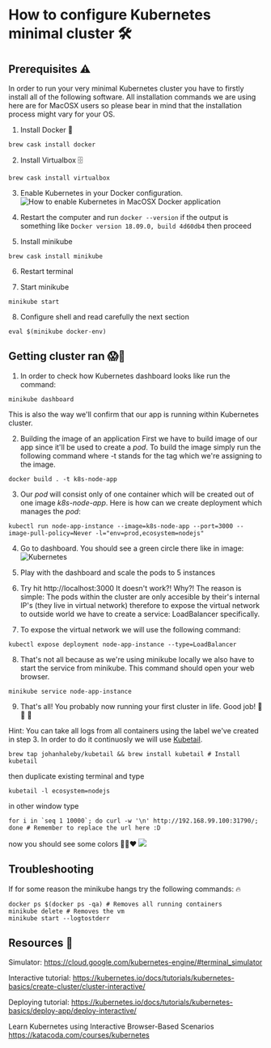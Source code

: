 # How to configure Kubernetes minimal cluster 🛠 

## Prerequisites ⚠️

In order to run your very minimal Kubernetes cluster you have to firstly install all of the following software.
All installation commands we are using here are for MacOSX users so please bear in mind that the installation process might vary for your OS.

1. Install Docker 🐳
```
brew cask install docker
```

2. Install Virtualbox 🗄
```
brew cask install virtualbox
```

3. Enable Kubernetes in your Docker configuration.
![How to enable Kubernetes in MacOSX Docker application](https://github.com/FieryCod/node-k8s-minimal-config/blob/master/images/enable_kubernetes.png?raw=true)

4. Restart the computer and run `docker --version` if the output is something like `Docker version 18.09.0, build 4d60db4` then proceed

5. Install minikube
```
brew cask install minikube
```

6. Restart terminal

7. Start minikube
```
minikube start
```

8. Configure shell and read carefully the next section
```
eval $(minikube docker-env)
```

## Getting cluster ran 😱🤩

1. In order to check how Kubernetes dashboard looks like run the command: 
```
minikube dashboard
```
This is also the way we'll confirm that our app is running within Kubernetes cluster.

2. Building the image of an application
First we have to build image of our app since it'll be used to create a *pod*.
To build the image simply run the following command where -t stands for the tag which we're assigning to the image.

```
docker build . -t k8s-node-app
```

3. Our *pod* will consist only of one container which will be created out of one image *k8s-node-app*.
Here is how can we create deployment which manages the *pod*:
```
kubectl run node-app-instance --image=k8s-node-app --port=3000 --image-pull-policy=Never -l="env=prod,ecosystem=nodejs"
```

4. Go to dashboard. You should see a green circle there like in image:
![Kubernetes](https://raw.githubusercontent.com/FieryCod/node-k8s-minimal-config/master/images/kubernates_dashboard.png)

5. Play with the dashboard and scale the pods to 5 instances
6. Try hit http://localhost:3000 It doesn't work?! Why?!
The reason is simple: The pods within the cluster are only accesible by their's internal IP's (they live in virtual network) therefore to expose the virtual network to outside world we have to create a service: LoadBalancer specifically.
7. To expose the virtual network we will use the following command:

```
kubectl expose deployment node-app-instance --type=LoadBalancer
```

8. That's not all because as we're using minikube locally we also have to start the service from minikube. This command should open your web browser. 
```
minikube service node-app-instance
```
9. That's all! You probably now running your first cluster in life. Good job! :tada: :tada: :tada: 

Hint: You can take all logs from all containers using the label we've created in step 3. In order to do it continuosly we will use [Kubetail](https://github.com/johanhaleby/kubetail).
```
brew tap johanhaleby/kubetail && brew install kubetail # Install kubetail
```
then duplicate existing terminal and type
```
kubetail -l ecosystem=nodejs
```
in other window type
```
for i in `seq 1 10000`; do curl -w '\n' http://192.168.99.100:31790/; done # Remember to replace the url here :D
```
now you should see some colors 🌈🍕❤️
![](https://raw.githubusercontent.com/FieryCod/node-k8s-minimal-config/master/images/running_cluster.png)
## Troubleshooting

If for some reason the minikube hangs try the following commands: 🔥
```
docker ps $(docker ps -qa) # Removes all running containers
minikube delete # Removes the vm
minikube start --logtostderr
```

## Resources 📖

Simulator: https://cloud.google.com/kubernetes-engine/#terminal_simulator

Interactive tutorial: https://kubernetes.io/docs/tutorials/kubernetes-basics/create-cluster/cluster-interactive/

Deploying tutorial: https://kubernetes.io/docs/tutorials/kubernetes-basics/deploy-app/deploy-interactive/

Learn Kubernetes using Interactive Browser-Based Scenarios https://katacoda.com/courses/kubernetes
